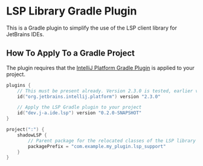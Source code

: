 # LSP Library Gradle Plugin

This is a Gradle plugin to simplify the use of the LSP client library for JetBrains IDEs.

## How To Apply To a Gradle Project

The plugin requires that the [IntelliJ Platform Gradle Plugin](https://github.com/JetBrains/intellij-platform-gradle-plugin)
is applied to your project.

```kotlin
plugins {
    // This must be present already. Version 2.3.0 is tested, earlier versions should work.
    id("org.jetbrains.intellij.platform") version "2.3.0"

    // Apply the LSP Gradle plugin to your project
    id("dev.j-a.ide.lsp") version "0.2.0-SNAPSHOT"
}

project(":") {
    shadowLSP {
        // Parent package for the relocated classes of the LSP library
        packagePrefix = "com.example.my_plugin.lsp_support"
    }
}
```